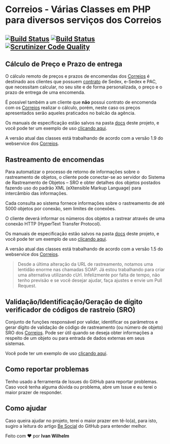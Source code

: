 # Correios - Várias Classes em PHP para diversos serviços dos Correios

[![Build Status](https://travis-ci.org/ivanwhm/correios.svg)](https://travis-ci.org/ivanwhm/correios)
[![Build Status](https://scrutinizer-ci.com/g/ivanwhm/correios/badges/build.png?b=master)](https://scrutinizer-ci.com/g/ivanwhm/correios/build-status/master)
[![Scrutinizer Code Quality](https://scrutinizer-ci.com/g/ivanwhm/correios/badges/quality-score.png?b=master)](https://scrutinizer-ci.com/g/ivanwhm/correios/?branch=master)
-

## Cálculo de Preço e Prazo de entrega

O cálculo remoto de preços e prazos de encomendas dos [Correios](http://www.correios.com.br) é destinado aos clientes que possuem [contrato](http://www.correios.com.br/para-sua-empresa/servicos-para-o-seu-contrato) de Sedex, e-Sedex e PAC, que necessitam calcular, no seu site e de forma personalizada, o preço e o prazo de entrega de uma encomenda.

É possível também a um cliente que **não** possui contrato de encomenda com os [Correios](http://www.correios.com.br) realizar o cálculo, porém, neste caso os preços apresentados serão aqueles praticados no balcão da agência.

Os manuais de especificação estão salvos na pasta [docs](/docs/preco_prazo) deste projeto, e você pode ter um exemplo de uso [clicando aqui](/examples/calculo_preco_prazo.php).

A versão atual das classes está trabalhando de acordo com a versão 1.9 do webservice dos [Correios](http://www.correios.com.br).


## Rastreamento de encomendas

Para automatizar o processo de retorno de informações sobre o rastreamento de objetos, o cliente pode conectar-se ao servidor do Sistema de Rastreamento de Objetos – SRO e obter detalhes dos objetos postados fazendo uso do padrão XML (eXtensible Markup Language) para intercâmbio das informações.

Cada consulta ao sistema fornece informações sobre o rastreamento de até 5000 objetos por conexão, sem limites de conexões.

O cliente deverá informar os números dos objetos a rastrear através de uma conexão HTTP (HyperText Transfer Protocol).

Os manuais de especificação estão salvos na pasta [docs](/docs/rastreamento) deste projeto, e você pode ter um exemplo de uso [clicando aqui](/examples/rastreamento_objeto.php).

A versão atual das classes está trabalhando de acordo com a versão 1.5 do webservice dos [Correios](http://www.correios.com.br).

> Desde a última alteração da URL de rastreamento, notamos uma lentidão enorme nas chamadas SOAP. Já estou trabalhando para criar uma alternativa utilizando cUrl. Infelizmente por falta de tempo, não tenho previsão e se você desejar ajudar, faça ajustes e envie um Pull Request.


## Validação/Identificação/Geração de dígito verificador de códigos de rastreio (SRO)

Conjunto de funções responsável por validar, identificar os parâmetros e gerar dígito de validação
de código de rastreamento (ou número de objeto) SRO dos [Correios](http://www.correios.com.br). Pode ser útil quando se deseja obter informações a respeito de um objeto ou para entrada de dados externas em seus sistemas.

Você pode ter um exemplo de uso [clicando aqui](/examples/dados_sro.php).

## Como reportar problemas

Tenho usado a ferramenta de Issues do GitHub para reportar problemas. Caso você tenha alguma dúvida ou problema, abre um Issue e eu terei o maior prazer de responder.

## Como ajudar

Caso queira ajudar no projeto, terei o maior prazer em tê-lo(a), para isto, sugiro a leitura do artigo [Be Social](https://help.github.com/articles/be-social/) do GitHub para entender melhor.


Feito com &hearts; por **Ivan Wilhelm**